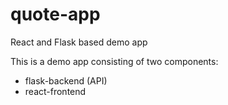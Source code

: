 # quote-app
React and Flask based demo app

This is a demo app consisting of two components:
* flask-backend (API)
* react-frontend


